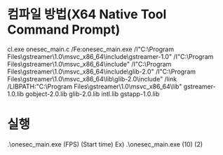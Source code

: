 # 컴파일 방법(X64 Native Tool Command Prompt)
cl.exe onesec_main.c /Fe:onesec_main.exe /I"C:\Program Files\gstreamer\1.0\msvc_x86_64\include\gstreamer-1.0" /I"C:\Program Files\gstreamer\1.0\msvc_x86_64\include" /I"C:\Program Files\gstreamer\1.0\msvc_x86_64\include\glib-2.0" /I"C:\Program Files\gstreamer\1.0\msvc_x86_64\lib\glib-2.0\include" /link /LIBPATH:"C:\Program Files\gstreamer\1.0\msvc_x86_64\lib" gstreamer-1.0.lib gobject-2.0.lib glib-2.0.lib intl.lib gstapp-1.0.lib
# 실행 
.\onesec_main.exe (FPS) (Start time)  Ex) .\onesec_main.exe (10) (2)
